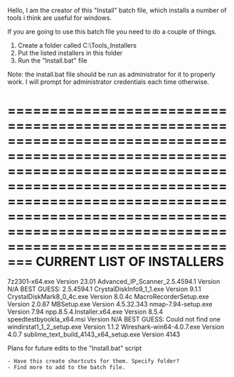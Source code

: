 Hello, I am the creator of this "Install" batch file, which installs a number of tools i think are useful for windows.

If you are going to use this batch file you need to do a couple of things.

1. Create a folder called C:\Tools_Installers
2. Put the listed installers in this folder
3. Run the "Install.bat" file

Note: the install.bat file should be run as administrator for it to properly work. I will prompt for administrator credentials each time otherwise.

=======================================================================================================================================================================================================================================================================
CURRENT LIST OF INSTALLERS
=======================================================================================================================================================================================================================================================================

7z2301-x64.exe Version 23.01
Advanced_IP_Scanner_2.5.4594.1 Version N/A BEST GUESS: 2.5.4594.1
CrystalDiskInfo9_1_1.exe Version 9.1.1
CrystalDiskMark8_0_4c.exe Version 8.0.4c
MacroRecorderSetup.exe Version 2.0.87
MBSetup.exe Version 4.5.32.343
nmap-7.94-setup.exe Version 7.94
npp.8.5.4.Installer.x64.exe Version 8.5.4
speedtestbyookla_x64.msi Version N/A BEST GUESS: Could not find one
windirstat1_1_2_setup.exe Version 1.1.2
Wireshark-win64-4.0.7.exe Version 4.0.7
sublime_text_build_4143_x64_setup.exe Version 4143

Plans for future edits to the "Install.bat" script

	- Have this create shortcuts for them. Specify folder?
	- Find more to add to the batch file.
